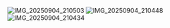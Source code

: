 ![IMG_20250904_210503](https://github.com/user-attachments/assets/8f6244b7-923f-4208-8b3b-10b874371b50)
![IMG_20250904_210448](https://github.com/user-attachments/assets/b9b7bcf4-7bf8-4e7b-aa2c-81dec500cc61)
![IMG_20250904_210434](https://github.com/user-attachments/assets/7c41e698-e77a-4f81-b0b2-4013de5dbbc2)
